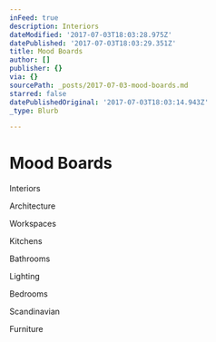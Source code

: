 ```yaml
---
inFeed: true
description: Interiors
dateModified: '2017-07-03T18:03:28.975Z'
datePublished: '2017-07-03T18:03:29.351Z'
title: Mood Boards
author: []
publisher: {}
via: {}
sourcePath: _posts/2017-07-03-mood-boards.md
starred: false
datePublishedOriginal: '2017-07-03T18:03:14.943Z'
_type: Blurb

---
```

# Mood Boards

Interiors

Architecture

Workspaces 

Kitchens

Bathrooms

Lighting

Bedrooms

Scandinavian 

Furniture
